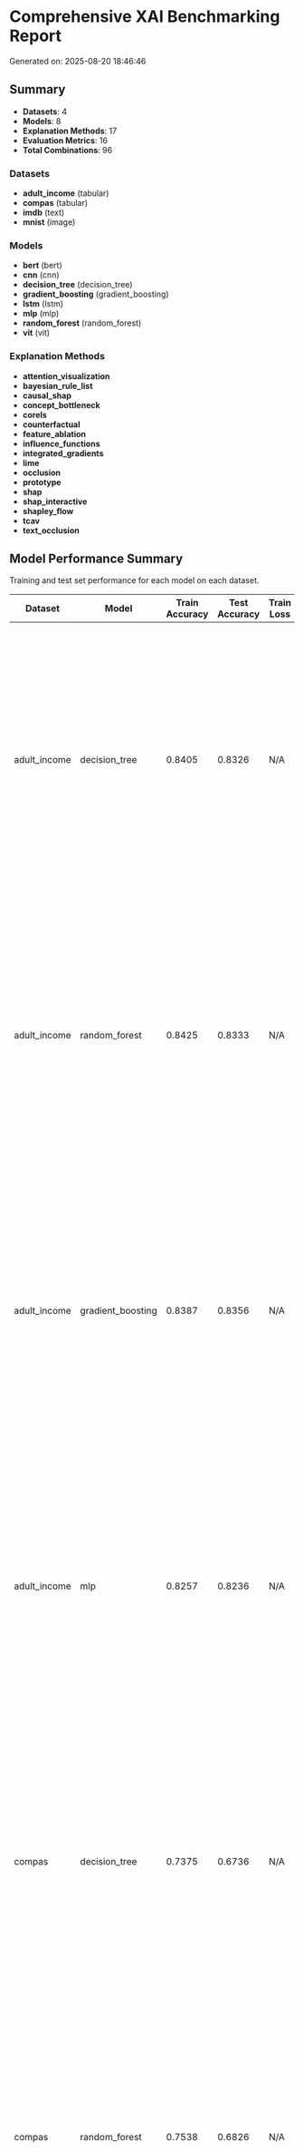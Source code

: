 # Comprehensive XAI Benchmarking Report

Generated on: 2025-08-20 18:46:46

## Summary

- **Datasets**: 4
- **Models**: 8
- **Explanation Methods**: 17
- **Evaluation Metrics**: 16
- **Total Combinations**: 96

### Datasets
- **adult_income** (tabular)
- **compas** (tabular)
- **imdb** (text)
- **mnist** (image)

### Models
- **bert** (bert)
- **cnn** (cnn)
- **decision_tree** (decision_tree)
- **gradient_boosting** (gradient_boosting)
- **lstm** (lstm)
- **mlp** (mlp)
- **random_forest** (random_forest)
- **vit** (vit)

### Explanation Methods
- **attention_visualization**
- **bayesian_rule_list**
- **causal_shap**
- **concept_bottleneck**
- **corels**
- **counterfactual**
- **feature_ablation**
- **influence_functions**
- **integrated_gradients**
- **lime**
- **occlusion**
- **prototype**
- **shap**
- **shap_interactive**
- **shapley_flow**
- **tcav**
- **text_occlusion**

## Model Performance Summary

Training and test set performance for each model on each dataset.

| Dataset | Model | Train Accuracy | Test Accuracy | Train Loss | Test Loss | Other Metrics |
|---------|-------|----------------|---------------|------------|-----------|---------------|
| adult_income | decision_tree | 0.8405 | 0.8326 | N/A | N/A | train_f1: 0.8247; test_f1: 0.8159; train_precision: 0.8365; test_precision: 0.8264; train_recall: 0.8405; test_recall: 0.8326; overfitting_gap: 0.0079; overfitting_severity: low; class_accuracies: [0.957845950121386, 0.45472703062583225]; n_classes: 2.0000; n_train_samples: 24129.0000; n_test_samples: 6033.0000; training_time: 0.0283; model_complexity: {'n_parameters': 13, 'model_size_bytes': 48, 'model_size_mb': 4.57763671875e-05, 'complexity_level': 'simple'} |
| adult_income | random_forest | 0.8425 | 0.8333 | N/A | N/A | train_f1: 0.8267; test_f1: 0.8160; train_precision: 0.8392; test_precision: 0.8278; train_recall: 0.8425; test_recall: 0.8333; overfitting_gap: 0.0092; overfitting_severity: low; class_accuracies: [0.9602736702714633, 0.45006657789613846]; n_classes: 2.0000; n_train_samples: 24129.0000; n_test_samples: 6033.0000; training_time: 0.8316; model_complexity: {'n_parameters': 19, 'model_size_bytes': 48, 'model_size_mb': 4.57763671875e-05, 'complexity_level': 'simple'} |
| adult_income | gradient_boosting | 0.8387 | 0.8356 | N/A | N/A | train_f1: 0.8229; test_f1: 0.8189; train_precision: 0.8340; test_precision: 0.8305; train_recall: 0.8387; test_recall: 0.8356; overfitting_gap: 0.0031; overfitting_severity: low; class_accuracies: [0.9607150739351137, 0.4580559254327563]; n_classes: 2.0000; n_train_samples: 24129.0000; n_test_samples: 6033.0000; training_time: 1.0587; model_complexity: {'n_parameters': 20, 'model_size_bytes': 48, 'model_size_mb': 4.57763671875e-05, 'complexity_level': 'simple'} |
| adult_income | mlp | 0.8257 | 0.8236 | N/A | N/A | train_f1: 0.8112; test_f1: 0.8083; train_precision: 0.8161; test_precision: 0.8137; train_recall: 0.8257; test_recall: 0.8236; overfitting_gap: 0.0021; overfitting_severity: low; class_accuracies: [0.9452659457073493, 0.4567243675099867]; n_classes: 2.0000; n_train_samples: 24129.0000; n_test_samples: 6033.0000; training_time: 8.2720; model_complexity: {'n_parameters': 23, 'model_size_bytes': 48, 'model_size_mb': 4.57763671875e-05, 'complexity_level': 'simple'} |
| compas | decision_tree | 0.7375 | 0.6736 | N/A | N/A | train_f1: 0.7347; test_f1: 0.6706; train_precision: 0.7381; test_precision: 0.6721; train_recall: 0.7375; test_recall: 0.6736; overfitting_gap: 0.0639; overfitting_severity: low; class_accuracies: [0.755359394703657, 0.5738461538461539]; n_classes: 2.0000; n_train_samples: 5771.0000; n_test_samples: 1443.0000; training_time: 0.0063; model_complexity: {'n_parameters': 13, 'model_size_bytes': 48, 'model_size_mb': 4.57763671875e-05, 'complexity_level': 'simple'} |
| compas | random_forest | 0.7538 | 0.6826 | N/A | N/A | train_f1: 0.7516; test_f1: 0.6797; train_precision: 0.7543; test_precision: 0.6813; train_recall: 0.7538; test_recall: 0.6826; overfitting_gap: 0.0712; overfitting_severity: low; class_accuracies: [0.7629255989911727, 0.5846153846153846]; n_classes: 2.0000; n_train_samples: 5771.0000; n_test_samples: 1443.0000; training_time: 0.3357; model_complexity: {'n_parameters': 19, 'model_size_bytes': 48, 'model_size_mb': 4.57763671875e-05, 'complexity_level': 'simple'} |
| compas | gradient_boosting | 0.7054 | 0.6951 | N/A | N/A | train_f1: 0.7025; test_f1: 0.6924; train_precision: 0.7049; test_precision: 0.6941; train_recall: 0.7054; test_recall: 0.6951; overfitting_gap: 0.0103; overfitting_severity: low; class_accuracies: [0.7730138713745272, 0.6]; n_classes: 2.0000; n_train_samples: 5771.0000; n_test_samples: 1443.0000; training_time: 0.3213; model_complexity: {'n_parameters': 20, 'model_size_bytes': 48, 'model_size_mb': 4.57763671875e-05, 'complexity_level': 'simple'} |
| compas | mlp | 0.6881 | 0.6854 | N/A | N/A | train_f1: 0.6862; test_f1: 0.6837; train_precision: 0.6868; test_precision: 0.6840; train_recall: 0.6881; test_recall: 0.6854; overfitting_gap: 0.0027; overfitting_severity: low; class_accuracies: [0.7490542244640606, 0.6076923076923076]; n_classes: 2.0000; n_train_samples: 5771.0000; n_test_samples: 1443.0000; training_time: 1.8557; model_complexity: {'n_parameters': 23, 'model_size_bytes': 48, 'model_size_mb': 4.57763671875e-05, 'complexity_level': 'simple'} |
| mnist | cnn | 0.9930 | 0.9850 | N/A | N/A | train_f1: 0.9930; test_f1: 0.9850; train_precision: 0.9931; test_precision: 0.9861; train_recall: 0.9930; test_recall: 0.9850; overfitting_gap: 0.0080; overfitting_severity: low; class_accuracies: [1.0, 1.0, 1.0, 0.9375, 1.0, 1.0, 1.0, 0.9583333333333334, 0.9, 1.0]; n_classes: 10.0000; n_train_samples: 1000.0000; n_test_samples: 200.0000; training_time: 6.2092; model_complexity: {'n_parameters': 688138, 'model_size_bytes': 2752552, 'model_size_mb': 2.6250381469726562, 'complexity_level': 'complex'} |
| mnist | vit | 0.8140 | 0.7250 | N/A | N/A | train_f1: 0.8102; test_f1: 0.7182; train_precision: 0.8185; test_precision: 0.7214; train_recall: 0.8140; test_recall: 0.7250; overfitting_gap: 0.0890; overfitting_severity: low; class_accuracies: [0.9411764705882353, 0.9642857142857143, 0.5, 0.625, 0.8571428571428571, 0.4, 0.5, 0.875, 0.6, 0.7142857142857143]; n_classes: 10.0000; n_train_samples: 1000.0000; n_test_samples: 200.0000; training_time: 8.9200; model_complexity: {'n_parameters': 3231242, 'model_size_bytes': 12924968, 'model_size_mb': 12.326210021972656, 'complexity_level': 'complex'} |
| imdb | bert | 0.9180 | 0.8100 | N/A | N/A | train_f1: 0.9180; test_f1: 0.8099; train_precision: 0.9180; test_precision: 0.8105; train_recall: 0.9180; test_recall: 0.8100; overfitting_gap: 0.1080; overfitting_severity: moderate; class_accuracies: [0.79, 0.83]; n_classes: 2.0000; n_train_samples: 1000.0000; n_test_samples: 200.0000; training_time: 0.6349; model_complexity: {'n_parameters': 15, 'model_size_bytes': 48, 'model_size_mb': 4.57763671875e-05, 'complexity_level': 'simple'} |
| imdb | lstm | 0.8870 | 0.8150 | N/A | N/A | train_f1: 0.8870; test_f1: 0.8149; train_precision: 0.8870; test_precision: 0.8158; train_recall: 0.8870; test_recall: 0.8150; overfitting_gap: 0.0720; overfitting_severity: low; class_accuracies: [0.84, 0.79]; n_classes: 2.0000; n_train_samples: 1000.0000; n_test_samples: 200.0000; training_time: 0.9098; model_complexity: {'n_parameters': 4, 'model_size_bytes': 48, 'model_size_mb': 4.57763671875e-05, 'complexity_level': 'simple'} |

## XAI Evaluation Results Table

Each row represents a unique combination of Dataset, Model, and Explanation Method with their evaluation metrics.

| Dataset | Model | Explanation Method | Detailed Report | Time Complexity | Faithfulness | Monotonicity | Completeness | Stability | Consistency | Sparsity | Simplicity | Advanced Identity | Advanced Separability | Advanced Non Sensitivity | Advanced Compactness | Advanced Correctness | Advanced Entropy | Advanced Gini Coefficient | Advanced Kl Divergence |
|---------|-------|-------------------|-----------------|--------|--------|--------|--------|--------|--------|--------|--------|--------|--------|--------|--------|--------|--------|--------|--------|
| adult_income | decision_tree | shap | [View Details](#) | 0.0009 | 0.1900 | 0.0200 | 0.0100 | 0.0000 | 0.4651 | 0.0300 | 0.9520 | 0.9432 | 0.1706 | 1.0000 | 0.1775 | 0.6240 | 0.0215 | 0.1420 | 0.1685 |
| adult_income | decision_tree | lime | [View Details](#) | 0.0118 | 0.0800 | 0.0400 | 0.0000 | 0.0000 | 0.5001 | 0.0360 | 0.9376 | 0.8511 | 0.2137 | 1.0000 | 0.2200 | 0.5922 | 0.0340 | 0.1776 | 0.2060 |
| adult_income | decision_tree | causal_shap | [View Details](#) | 0.0164 | 0.2400 | 0.0200 | 0.0200 | 0.0000 | 0.5395 | 0.0360 | 0.9495 | 1.0000 | 0.1774 | 1.0000 | 0.1856 | 0.5810 | 0.0255 | 0.1495 | 0.1745 |
| adult_income | decision_tree | shapley_flow | [View Details](#) | 0.0069 | 0.1000 | 0.0000 | 0.0000 | 1.0000 | 0.0000 | 0.0000 | 1.0000 | 1.0000 | 0.0000 | 0.5000 | 0.0000 | 0.5600 | 0.0000 | 0.0000 | 0.0000 |
| adult_income | decision_tree | shap_interactive | [View Details](#) | 0.0179 | 0.3000 | 0.0333 | 0.0186 | 0.0000 | 0.3819 | 0.0933 | 0.9408 | 0.8967 | 0.2790 | 1.0000 | 0.2800 | 0.6349 | 0.0861 | 0.2276 | 0.2472 |
| adult_income | decision_tree | prototype | [View Details](#) | 0.0007 | 0.7400 | 0.8209 | 1.0000 | 0.9024 | 0.9436 | 0.0000 | 0.0000 | 1.0000 | 0.0000 | 0.5000 | 0.0000 | 0.0000 | 0.0000 | 0.0000 | 0.0000 |
| adult_income | decision_tree | counterfactual | [View Details](#) | 0.0007 | 0.7000 | 0.1725 | 1.0000 | 0.7652 | 0.7043 | 0.0000 | 0.0000 | 1.0000 | 0.0000 | 0.5000 | 0.0000 | 0.0000 | 0.0000 | 0.0000 | 0.0000 |
| adult_income | decision_tree | bayesian_rule_list | [View Details](#) | 0.0009 | 0.0000 | 0.0000 | 0.0000 | 1.0000 | 0.0000 | 0.0000 | 1.0000 | 1.0000 | 0.0000 | 0.5000 | 0.0000 | 0.5670 | 0.0000 | 0.0000 | 0.0000 |
| adult_income | decision_tree | corels | [View Details](#) | 0.0003 | 0.0000 | 0.0000 | 0.0000 | 1.0000 | 0.0000 | 0.0000 | 0.0000 | 1.0000 | 0.0000 | 0.5000 | 0.0000 | 0.5670 | 1.0000 | 0.0000 | 0.0000 |
| adult_income | decision_tree | feature_ablation | [View Details](#) | 0.0007 | 0.0000 | 0.0000 | 0.0000 | 0.0000 | 0.4632 | 0.0240 | 0.9440 | 1.0000 | 0.2245 | 1.0000 | 0.2300 | 0.6040 | 0.0172 | 0.1840 | 0.2228 |
| adult_income | random_forest | shap | [View Details](#) | 0.0324 | 0.1900 | 0.0200 | 0.0000 | 0.0000 | 0.4696 | 0.0140 | 0.9440 | 0.9438 | 0.1647 | 1.0000 | 0.1675 | 0.6170 | 0.0291 | 0.1340 | 0.1609 |
| adult_income | random_forest | lime | [View Details](#) | 0.0224 | 0.1000 | 0.0200 | 0.0000 | 0.0000 | 0.4199 | 0.0360 | 0.9598 | 0.9302 | 0.1420 | 1.0000 | 0.1489 | 0.5711 | 0.0256 | 0.1198 | 0.1344 |
| adult_income | random_forest | causal_shap | [View Details](#) | 0.9478 | 0.2400 | 0.0200 | 0.0000 | 0.0000 | 0.4951 | 0.0360 | 0.9472 | 1.0000 | 0.1745 | 1.0000 | 0.1825 | 0.5800 | 0.0295 | 0.1472 | 0.1705 |
| adult_income | random_forest | shapley_flow | [View Details](#) | 0.5001 | 0.1333 | 0.0000 | 0.0000 | 1.0000 | 0.0000 | 0.0000 | 1.0000 | 1.0000 | 0.0000 | 0.5000 | 0.0000 | 0.5600 | 0.0000 | 0.0000 | 0.0000 |
| adult_income | random_forest | shap_interactive | [View Details](#) | 1.1197 | 0.2667 | 0.0333 | 0.0359 | 0.0000 | 0.4441 | 0.1000 | 0.9340 | 0.9200 | 0.2649 | 1.0000 | 0.2604 | 0.6240 | 0.1071 | 0.2157 | 0.2263 |
| adult_income | random_forest | prototype | [View Details](#) | 0.0059 | 0.7400 | 0.8033 | 1.0000 | 0.0000 | 0.0000 | 0.0000 | 0.0000 | 1.0000 | 0.0000 | 0.5000 | 0.0000 | 0.0000 | 0.0000 | 0.0000 | 0.0000 |
| adult_income | random_forest | counterfactual | [View Details](#) | 0.0058 | 0.7600 | 0.1943 | 1.0000 | 0.9246 | 0.3645 | 0.0000 | 0.0000 | 1.0000 | 0.0000 | 0.5000 | 0.0000 | 0.0000 | 0.0000 | 0.0000 | 0.0000 |
| adult_income | random_forest | bayesian_rule_list | [View Details](#) | 0.0055 | 0.0000 | 0.0000 | 0.0000 | 1.0000 | 0.0000 | 0.0000 | 1.0000 | 1.0000 | 0.0000 | 0.5000 | 0.0000 | 0.5600 | 0.0000 | 0.0000 | 0.0000 |
| adult_income | random_forest | corels | [View Details](#) | 0.0044 | 0.0000 | 0.0000 | 0.0000 | 1.0000 | 0.0000 | 0.0000 | 0.0000 | 1.0000 | 0.0000 | 0.5000 | 0.0000 | 0.5600 | 1.0000 | 0.0000 | 0.0000 |
| adult_income | random_forest | feature_ablation | [View Details](#) | 0.0272 | 0.0000 | 0.0000 | 0.0000 | 0.0000 | 0.4509 | 0.0120 | 0.9320 | 1.0000 | 0.2132 | 1.0000 | 0.2150 | 0.6040 | 0.0309 | 0.1720 | 0.2091 |
| adult_income | gradient_boosting | shap | [View Details](#) | 0.0022 | 0.2100 | 0.0300 | 0.0000 | 0.0000 | 0.4896 | 0.0220 | 0.9400 | 0.9432 | 0.1825 | 1.0000 | 0.1875 | 0.6440 | 0.0316 | 0.1500 | 0.1784 |
| adult_income | gradient_boosting | lime | [View Details](#) | 0.0152 | 0.1200 | 0.0400 | 0.0000 | 0.0000 | 0.4527 | 0.0240 | 0.9642 | 0.9302 | 0.1526 | 1.0000 | 0.1555 | 0.6043 | 0.0117 | 0.1242 | 0.1483 |
| adult_income | gradient_boosting | causal_shap | [View Details](#) | 0.0525 | 0.2600 | 0.0200 | 0.0000 | 0.0000 | 0.5578 | 0.0320 | 0.9569 | 1.0000 | 0.1819 | 1.0000 | 0.1878 | 0.6134 | 0.0314 | 0.1487 | 0.1686 |
| adult_income | gradient_boosting | shap_interactive | [View Details](#) | 0.0642 | 0.3333 | 0.0333 | 0.0047 | 0.0000 | 0.4397 | 0.0867 | 0.9339 | 0.9649 | 0.2734 | 1.0000 | 0.2769 | 0.6495 | 0.1033 | 0.2229 | 0.2300 |
| adult_income | gradient_boosting | prototype | [View Details](#) | 0.0020 | 0.7100 | 0.8037 | 1.0000 | 0.0000 | 0.0000 | 0.0000 | 0.0000 | 1.0000 | 0.0000 | 0.5000 | 0.0000 | 0.0000 | 0.0000 | 0.0000 | 0.0000 |
| adult_income | gradient_boosting | counterfactual | [View Details](#) | 0.0009 | 0.7350 | 0.1819 | 1.0000 | 0.9699 | 0.6397 | 0.0000 | 0.0000 | 1.0000 | 0.0000 | 0.5000 | 0.0000 | 0.0000 | 0.0000 | 0.0000 | 0.0000 |
| adult_income | gradient_boosting | bayesian_rule_list | [View Details](#) | 0.0010 | 0.0000 | 0.0000 | 0.0000 | 1.0000 | 0.0000 | 0.0000 | 1.0000 | 1.0000 | 0.0000 | 0.5000 | 0.0000 | 0.5810 | 0.0000 | 0.0000 | 0.0000 |
| adult_income | gradient_boosting | corels | [View Details](#) | 0.0006 | 0.0000 | 0.0000 | 0.0000 | 1.0000 | 0.0000 | 0.0000 | 0.0000 | 1.0000 | 0.0000 | 0.5000 | 0.0000 | 0.5810 | 1.0000 | 0.0000 | 0.0000 |
| adult_income | gradient_boosting | feature_ablation | [View Details](#) | 0.0013 | 0.0000 | 0.0000 | 0.0000 | 0.0000 | 0.4954 | 0.0200 | 0.9360 | 1.0000 | 0.2404 | 1.0000 | 0.2450 | 0.6380 | 0.0223 | 0.1960 | 0.2377 |
| adult_income | mlp | shap | [View Details](#) | 0.0012 | 0.2200 | 0.0250 | 0.0000 | 0.0000 | 0.4396 | 0.0260 | 0.9420 | 0.9032 | 0.1970 | 1.0000 | 0.2025 | 0.6400 | 0.0258 | 0.1620 | 0.1942 |
| adult_income | mlp | lime | [View Details](#) | 0.0140 | 0.0600 | 0.0233 | 0.0000 | 0.0000 | 0.6811 | 0.0840 | 0.9581 | 0.8723 | 0.1082 | 1.0000 | 0.1220 | 0.5715 | 0.0481 | 0.0981 | 0.0919 |
| adult_income | mlp | integrated_gradients | [View Details](#) | 0.0619 | 0.0000 | 0.0000 | 0.0000 | 1.0000 | 0.0000 | 0.0000 | 1.0000 | 1.0000 | 0.0000 | 0.5000 | 0.0000 | 0.5833 | 0.0000 | 0.0000 | 0.0000 |
| adult_income | mlp | causal_shap | [View Details](#) | 0.0303 | 0.2400 | 0.0080 | 0.0000 | 0.0000 | 0.5950 | 0.0320 | 0.9683 | 1.0000 | 0.1605 | 1.0000 | 0.1629 | 0.5963 | 0.0359 | 0.1281 | 0.1441 |
| adult_income | mlp | shapley_flow | [View Details](#) | 0.0114 | 0.1000 | 0.0000 | 0.0000 | 1.0000 | 0.0000 | 0.0000 | 1.0000 | 1.0000 | 0.0000 | 0.5000 | 0.0000 | 0.5833 | 0.0000 | 0.0000 | 0.0000 |
| adult_income | mlp | shap_interactive | [View Details](#) | 0.0319 | 0.3000 | 0.0150 | 0.0252 | 0.0000 | 0.4129 | 0.1200 | 0.9562 | 0.8743 | 0.2926 | 1.0000 | 0.2852 | 0.6485 | 0.1408 | 0.2324 | 0.2259 |
| adult_income | mlp | prototype | [View Details](#) | 0.0011 | 0.7350 | 0.8014 | 1.0000 | 0.9966 | 1.0000 | 0.0000 | 0.0000 | 1.0000 | 0.0000 | 0.5000 | 0.0000 | 0.0000 | 0.0000 | 0.0000 | 0.0000 |
| adult_income | mlp | counterfactual | [View Details](#) | 0.0009 | 0.6800 | 0.2005 | 1.0000 | 0.9193 | 0.9471 | 0.0000 | 0.0000 | 1.0000 | 0.0000 | 0.5000 | 0.0000 | 0.0000 | 0.0000 | 0.0000 | 0.0000 |
| adult_income | mlp | influence_functions | [View Details](#) | 0.0274 | 0.0000 | 0.0000 | 0.0000 | 0.2615 | 0.4384 | 0.6000 | 0.4358 | 1.0000 | 0.4254 | 1.0000 | 0.5102 | 0.7454 | 0.7768 | 0.4358 | 0.2232 |
| adult_income | mlp | bayesian_rule_list | [View Details](#) | 0.0007 | 0.0000 | 0.0000 | 0.0000 | 1.0000 | 0.0000 | 0.0000 | 1.0000 | 1.0000 | 0.0000 | 0.5000 | 0.0000 | 0.5740 | 0.0000 | 0.0000 | 0.0000 |
| adult_income | mlp | corels | [View Details](#) | 0.0005 | 0.0000 | 0.0000 | 0.0000 | 1.0000 | 0.0000 | 0.0000 | 0.0000 | 1.0000 | 0.0000 | 0.5000 | 0.0000 | 0.5740 | 1.0000 | 0.0000 | 0.0000 |
| adult_income | mlp | feature_ablation | [View Details](#) | 0.0008 | 0.0000 | 0.0000 | 0.0000 | 0.0000 | 0.4377 | 0.0240 | 0.9320 | 1.0000 | 0.2845 | 1.0000 | 0.2900 | 0.6360 | 0.0172 | 0.2320 | 0.2828 |
| compas | decision_tree | shap | [View Details](#) | 0.0007 | 0.6500 | 0.0300 | 0.0000 | 0.0000 | 0.6861 | 0.3500 | 0.7000 | 0.6292 | 0.3712 | 1.0000 | 0.5250 | 0.6090 | 0.1525 | 0.3500 | 0.4975 |
| compas | decision_tree | lime | [View Details](#) | 0.0123 | 0.3200 | 0.0800 | 0.0000 | 0.0000 | 0.7619 | 0.6133 | 0.6854 | 0.5102 | 0.6393 | 1.0000 | 0.9062 | 0.5900 | 0.0263 | 0.6054 | 0.8937 |
| compas | decision_tree | causal_shap | [View Details](#) | 0.0123 | 0.5000 | 0.0000 | 0.0000 | 0.0000 | 0.6457 | 0.3333 | 0.7593 | 0.9615 | 0.2387 | 1.0000 | 0.3202 | 0.4034 | 0.2437 | 0.2245 | 0.2563 |
| compas | decision_tree | shapley_flow | [View Details](#) | 0.0059 | 0.3333 | 0.0000 | 0.0000 | 1.0000 | 0.0000 | 0.0000 | 1.0000 | 1.0000 | 0.0000 | 0.5000 | 0.0000 | 0.3733 | 0.0000 | 0.0000 | 0.0000 |
| compas | decision_tree | shap_interactive | [View Details](#) | 0.0133 | 0.6667 | 0.0222 | 0.0876 | 0.0000 | 0.6321 | 0.5667 | 0.6951 | 0.6557 | 0.4374 | 1.0000 | 0.4657 | 0.5065 | 0.5070 | 0.3363 | 0.3597 |
| compas | decision_tree | prototype | [View Details](#) | 0.0003 | 0.6700 | 0.7461 | 1.0000 | 0.8631 | 1.0000 | 0.0000 | 0.0000 | 1.0000 | 0.0000 | 0.5000 | 0.0000 | 0.0000 | 0.0000 | 0.0000 | 0.0000 |
| compas | decision_tree | counterfactual | [View Details](#) | 0.0003 | 0.6150 | 0.2828 | 1.0000 | 0.9922 | 0.3214 | 0.0000 | 0.0000 | 1.0000 | 0.0000 | 0.5000 | 0.0000 | 0.0000 | 0.0000 | 0.0000 | 0.0000 |
| compas | decision_tree | bayesian_rule_list | [View Details](#) | 0.0009 | 0.0000 | 0.0000 | 0.0000 | 1.0000 | 0.0000 | 0.0000 | 1.0000 | 1.0000 | 0.0000 | 0.5000 | 0.0000 | 0.4200 | 0.0000 | 0.0000 | 0.0000 |
| compas | decision_tree | corels | [View Details](#) | 0.0003 | 0.0000 | 0.0000 | 0.0000 | 1.0000 | 0.0000 | 0.0000 | 0.0000 | 1.0000 | 0.0000 | 0.5000 | 0.0000 | 0.4200 | 1.0000 | 0.0000 | 0.0000 |
| compas | decision_tree | feature_ablation | [View Details](#) | 0.0003 | 0.0000 | 0.0000 | 0.0000 | 0.0000 | 0.6747 | 0.3667 | 0.6667 | 1.0000 | 0.3889 | 1.0000 | 0.5500 | 0.5260 | 0.1840 | 0.3667 | 0.5160 |
| compas | random_forest | shap | [View Details](#) | 0.0272 | 0.6300 | 0.0383 | 0.0000 | 0.0000 | 0.7164 | 0.3233 | 0.6933 | 0.6548 | 0.3429 | 1.0000 | 0.4850 | 0.6240 | 0.1777 | 0.3233 | 0.4523 |
| compas | random_forest | lime | [View Details](#) | 0.0271 | 0.3800 | 0.0667 | 0.0000 | 0.0000 | 0.7234 | 0.5067 | 0.6845 | 0.5897 | 0.4540 | 1.0000 | 0.6510 | 0.5493 | 0.1797 | 0.4445 | 0.5803 |
| compas | random_forest | causal_shap | [View Details](#) | 0.5518 | 0.4800 | 0.0300 | 0.0000 | 0.0000 | 0.6790 | 0.3200 | 0.7454 | 1.0000 | 0.2158 | 1.0000 | 0.2872 | 0.4501 | 0.2791 | 0.2059 | 0.2209 |
| compas | random_forest | shapley_flow | [View Details](#) | 0.2876 | 0.4333 | 0.0000 | 0.0000 | 1.0000 | 0.0000 | 0.0000 | 1.0000 | 1.0000 | 0.0000 | 0.5000 | 0.0000 | 0.3733 | 0.0000 | 0.0000 | 0.0000 |
| compas | random_forest | shap_interactive | [View Details](#) | 0.6383 | 0.6667 | 0.0556 | 0.0323 | 0.0000 | 0.6130 | 0.4667 | 0.6417 | 0.7947 | 0.3260 | 0.9999 | 0.3583 | 0.4584 | 0.5098 | 0.2641 | 0.2569 |
| compas | random_forest | prototype | [View Details](#) | 0.0048 | 0.6650 | 0.6974 | 1.0000 | 0.9834 | 1.0000 | 0.0000 | 0.0000 | 1.0000 | 0.0000 | 0.5000 | 0.0000 | 0.0000 | 0.0000 | 0.0000 | 0.0000 |
| compas | random_forest | counterfactual | [View Details](#) | 0.0049 | 0.6900 | 0.2980 | 1.0000 | 0.7833 | 0.5296 | 0.0000 | 0.0000 | 1.0000 | 0.0000 | 0.5000 | 0.0000 | 0.0000 | 0.0000 | 0.0000 | 0.0000 |
| compas | random_forest | bayesian_rule_list | [View Details](#) | 0.0052 | 0.0000 | 0.0000 | 0.0000 | 1.0000 | 0.0000 | 0.0000 | 1.0000 | 1.0000 | 0.0000 | 0.5000 | 0.0000 | 0.4410 | 0.0000 | 0.0000 | 0.0000 |
| compas | random_forest | corels | [View Details](#) | 0.0045 | 0.0000 | 0.0000 | 0.0000 | 1.0000 | 0.0000 | 0.0000 | 0.0000 | 1.0000 | 0.0000 | 0.5000 | 0.0000 | 0.4410 | 1.0000 | 0.0000 | 0.0000 |
| compas | random_forest | feature_ablation | [View Details](#) | 0.0163 | 0.0000 | 0.0000 | 0.0000 | 0.0000 | 0.7118 | 0.2933 | 0.6333 | 1.0000 | 0.3111 | 1.0000 | 0.4400 | 0.5640 | 0.2671 | 0.2933 | 0.3929 |
| compas | gradient_boosting | shap | [View Details](#) | 0.0015 | 0.6100 | 0.0250 | 0.0000 | 0.0000 | 0.7096 | 0.3233 | 0.7133 | 0.6705 | 0.3429 | 0.9999 | 0.4850 | 0.6490 | 0.1551 | 0.3233 | 0.4549 |
| compas | gradient_boosting | lime | [View Details](#) | 0.0134 | 0.4000 | 0.1400 | 0.0000 | 0.3274 | 0.9141 | 0.5333 | 0.7232 | 0.5814 | 0.5514 | 1.0000 | 0.7843 | 0.6349 | 0.0420 | 0.5232 | 0.7580 |
| compas | gradient_boosting | causal_shap | [View Details](#) | 0.0308 | 0.4400 | 0.0300 | 0.0000 | 0.0000 | 0.6357 | 0.3067 | 0.6830 | 1.0000 | 0.1806 | 1.0000 | 0.2501 | 0.4544 | 0.3187 | 0.1830 | 0.1813 |
| compas | gradient_boosting | shap_interactive | [View Details](#) | 0.0345 | 0.6333 | 0.0611 | 0.0056 | 0.0000 | 0.6198 | 0.4889 | 0.6417 | 0.7625 | 0.3439 | 0.9999 | 0.4174 | 0.4802 | 0.4592 | 0.2986 | 0.3075 |
| compas | gradient_boosting | prototype | [View Details](#) | 0.0005 | 0.6950 | 0.6997 | 1.0000 | 0.0000 | 0.0000 | 0.0000 | 0.0000 | 1.0000 | 0.0000 | 0.5000 | 0.0000 | 0.0000 | 0.0000 | 0.0000 | 0.0000 |
| compas | gradient_boosting | counterfactual | [View Details](#) | 0.0007 | 0.6500 | 0.3089 | 1.0000 | 0.9566 | 0.6421 | 0.0000 | 0.0000 | 1.0000 | 0.0000 | 0.5000 | 0.0000 | 0.0000 | 0.0000 | 0.0000 | 0.0000 |
| compas | gradient_boosting | bayesian_rule_list | [View Details](#) | 0.0014 | 0.0000 | 0.0000 | 0.0000 | 1.0000 | 0.0000 | 0.0000 | 1.0000 | 1.0000 | 0.0000 | 0.5000 | 0.0000 | 0.4690 | 0.0000 | 0.0000 | 0.0000 |
| compas | gradient_boosting | corels | [View Details](#) | 0.0005 | 0.0000 | 0.0000 | 0.0000 | 1.0000 | 0.0000 | 0.0000 | 0.0000 | 1.0000 | 0.0000 | 0.5000 | 0.0000 | 0.4690 | 1.0000 | 0.0000 | 0.0000 |
| compas | gradient_boosting | feature_ablation | [View Details](#) | 0.0009 | 0.0000 | 0.0000 | 0.0000 | 0.0000 | 0.6815 | 0.3333 | 0.6933 | 1.0000 | 0.3536 | 0.9998 | 0.5000 | 0.5980 | 0.1767 | 0.3333 | 0.4633 |
| compas | mlp | shap | [View Details](#) | 0.0008 | 0.5800 | 0.0100 | 0.0000 | 0.0000 | 0.7432 | 0.3800 | 0.8000 | 0.6556 | 0.4031 | 1.0000 | 0.5700 | 0.6430 | 0.0126 | 0.3800 | 0.5674 |
| compas | mlp | lime | [View Details](#) | 0.0120 | 0.0400 | 0.0000 | 0.0000 | 0.0000 | 0.8377 | 0.3467 | 0.8019 | 0.6136 | 0.3354 | 1.0000 | 0.4774 | 0.5409 | 0.0701 | 0.3219 | 0.4499 |
| compas | mlp | integrated_gradients | [View Details](#) | 0.0331 | 0.0000 | 0.0000 | 0.0000 | 1.0000 | 0.0000 | 0.0000 | 1.0000 | 1.0000 | 0.0000 | 0.5000 | 0.0000 | 0.4200 | 0.0000 | 0.0000 | 0.0000 |
| compas | mlp | causal_shap | [View Details](#) | 0.0166 | 0.3400 | 0.0000 | 0.0000 | 0.0000 | 0.5817 | 0.2933 | 0.8068 | 1.0000 | 0.2574 | 1.0000 | 0.3443 | 0.5074 | 0.1476 | 0.2353 | 0.3124 |
| compas | mlp | shapley_flow | [View Details](#) | 0.0071 | 0.2333 | 0.0000 | 0.0000 | 1.0000 | 0.0000 | 0.0000 | 1.0000 | 1.0000 | 0.0000 | 0.5000 | 0.0000 | 0.4200 | 0.0000 | 0.0000 | 0.0000 |
| compas | mlp | shap_interactive | [View Details](#) | 0.0185 | 0.5000 | 0.0111 | 0.0694 | 0.0000 | 0.6732 | 0.5222 | 0.8019 | 0.6299 | 0.4594 | 1.0000 | 0.5136 | 0.5915 | 0.3744 | 0.3590 | 0.4256 |
| compas | mlp | prototype | [View Details](#) | 0.0004 | 0.6750 | 0.6829 | 1.0000 | 0.9431 | 1.0000 | 0.0000 | 0.0000 | 1.0000 | 0.0000 | 0.5000 | 0.0000 | 0.0000 | 0.0000 | 0.0000 | 0.0000 |
| compas | mlp | counterfactual | [View Details](#) | 0.0005 | 0.6300 | 0.3208 | 1.0000 | 0.8206 | 0.3549 | 0.0000 | 0.0000 | 1.0000 | 0.0000 | 0.5000 | 0.0000 | 0.0000 | 0.0000 | 0.0000 | 0.0000 |
| compas | mlp | influence_functions | [View Details](#) | 0.0286 | 0.0000 | 0.0000 | 0.0000 | 0.3834 | 0.7184 | 0.6667 | 0.4325 | 1.0000 | 0.4194 | 1.0000 | 0.6078 | 0.6356 | 0.6415 | 0.4325 | 0.3585 |
| compas | mlp | bayesian_rule_list | [View Details](#) | 0.0004 | 0.0000 | 0.0000 | 0.0000 | 1.0000 | 0.0000 | 0.0000 | 1.0000 | 1.0000 | 0.0000 | 0.5000 | 0.0000 | 0.4690 | 0.0000 | 0.0000 | 0.0000 |
| compas | mlp | corels | [View Details](#) | 0.0004 | 0.0000 | 0.0000 | 0.0000 | 1.0000 | 0.0000 | 0.0000 | 0.0000 | 1.0000 | 0.0000 | 0.5000 | 0.0000 | 0.4690 | 1.0000 | 0.0000 | 0.0000 |
| compas | mlp | feature_ablation | [View Details](#) | 0.0008 | 0.0000 | 0.0000 | 0.0000 | 0.0000 | 0.7167 | 0.3800 | 0.8000 | 1.0000 | 0.4031 | 1.0000 | 0.5700 | 0.5800 | 0.0126 | 0.3800 | 0.5674 |
| mnist | cnn | prototype | [View Details](#) | 0.0012 | 0.9850 | 0.6645614 | 1.0000 | 0.9581 | 0.9035 | 0.0000 | 0.0000 | 1.0000 | 0.0000 | 0.5000 | 0.0000 | 0.0000 | 0.0000 | 0.0000 | 0.0000 |
| mnist | cnn | counterfactual | [View Details](#) | 0.0032 | 0.9850 | 0.4726406 | 1.0000 | 0.5869 | 0.1557 | 0.0000 | 0.0000 | 1.0000 | 0.0000 | 0.5000 | 0.0000 | 0.0000 | 0.0000 | 0.0000 | 0.0000 |
| mnist | cnn | tcav | [View Details](#) | 0.0000 | 0.0000 | 0.0000 | 0.0000 | 0.0000 | 0.0000 | 0.0000 | 0.0000 | N/A | N/A | N/A | N/A | N/A | N/A | N/A | N/A |
| mnist | cnn | concept_bottleneck | [View Details](#) | 0.0000 | 0.0000 | 0.0000 | 0.0000 | 0.0000 | 0.0000 | 0.0000 | 0.0000 | N/A | N/A | N/A | N/A | N/A | N/A | N/A | N/A |
| mnist | cnn | occlusion | [View Details](#) | 0.0189 | 0.0000 | 0.0000 | 0.0000 | 0.0000 | 0.0000 | 0.0000 | 0.0000 | 1.0000 | 0.0000 | 0.5000 | 0.0000 | 0.0000 | 0.0000 | 0.0000 | 0.0000 |
| mnist | vit | tcav | [View Details](#) | 0.0000 | 0.0000 | 0.0000 | 0.0000 | 0.0000 | 0.0000 | 0.0000 | 0.0000 | N/A | N/A | N/A | N/A | N/A | N/A | N/A | N/A |
| mnist | vit | concept_bottleneck | [View Details](#) | 0.0000 | 0.0000 | 0.0000 | 0.0000 | 0.0000 | 0.0000 | 0.0000 | 0.0000 | N/A | N/A | N/A | N/A | N/A | N/A | N/A | N/A |
| mnist | vit | occlusion | [View Details](#) | 0.0863 | 0.0000 | 0.0000 | 0.0000 | 0.0000 | 0.0000 | 0.0000 | 0.0000 | 1.0000 | 0.0000 | 0.5000 | 0.0000 | 0.0000 | 0.0000 | 0.0000 | 0.0000 |
| imdb | bert | lime | [View Details](#) | 0.0899 | 0.8400 | 0.0000 | 0.0000 | 0.0684 | 0.1297 | 0.7400 | 0.4524 | 1.0000 | 0.4744 | 0.0000 | 0.4622 | 0.5944 | 0.9027 | 0.4524 | 0.0973 |
| imdb | bert | text_occlusion | [View Details](#) | 0.0481 | 0.0000 | 0.0000 | 0.0000 | 0.0000 | 0.0552 | 0.0046 | 0.8016 | 1.0000 | 0.0890 | 0.0000 | 0.0824 | 0.6360 | 0.2137 | 0.0816 | 0.0663 |
| imdb | bert | attention_visualization | [View Details](#) | 0.1206 | 0.0000 | 0.0000 | 0.0000 | 0.7141 | 0.0947 | 0.7005 | 0.0381 | 1.0000 | 0.0360 | 0.0000 | 0.0055 | 0.5880 | 0.9994 | 0.0381 | 0.0006 |
| imdb | lstm | lime | [View Details](#) | 0.0920 | 0.8000 | 0.0000 | 0.0000 | 0.0000 | 0.1232 | 0.7400 | 0.4773 | 1.0000 | 0.5282 | 0.0000 | 0.5089 | 0.5678 | 0.8893 | 0.4773 | 0.1107 |
| imdb | lstm | text_occlusion | [View Details](#) | 0.0507 | 0.0000 | 0.0000 | 0.0000 | 0.0000 | 0.0627 | 0.0062 | 0.7822 | 1.0000 | 0.1734 | 0.0000 | 0.1638 | 0.6500 | 0.2449 | 0.1622 | 0.1351 |
| imdb | lstm | attention_visualization | [View Details](#) | 0.1338 | 0.0000 | 0.0000 | 0.0000 | 0.7135 | 0.0924 | 0.6971 | 0.0385 | 1.0000 | 0.0371 | 0.0000 | 0.0059 | 0.5600 | 0.9994 | 0.0385 | 0.0006 |

## Detailed Explanation Analysis

Summary of detailed explanations generated for the entire test set.

| Dataset | Model | Method | Test Instances | Valid Explanations | Accuracy | Avg Feature Importance | Detailed Files |
|---------|-------|--------|----------------|-------------------|----------|----------------------|----------------|
| adult_income | decision_tree | shap | 6033 | 6033 | 0.833 | 0.0000 | [JSON](detailed_explanations\adult_income\decision_tree\shap_detailed_explanations.json) |
| adult_income | decision_tree | lime | 6033 | 6033 | 0.833 | 0.0361 | [JSON](detailed_explanations\adult_income\decision_tree\lime_detailed_explanations.json) |
| adult_income | decision_tree | causal_shap | 6033 | 6033 | 0.833 | 0.0000 | [JSON](detailed_explanations\adult_income\decision_tree\causal_shap_detailed_explanations.json) |
| adult_income | decision_tree | shapley_flow | 6033 | 6033 | 0.833 | 0.0000 | [JSON](detailed_explanations\adult_income\decision_tree\shapley_flow_detailed_explanations.json) |
| adult_income | decision_tree | shap_interactive | 6033 | 6033 | 0.833 | 0.0000 | [JSON](detailed_explanations\adult_income\decision_tree\shap_interactive_detailed_explanations.json) |
| adult_income | decision_tree | prototype | 6033 | 6033 | 0.833 | 0.0000 | [JSON](detailed_explanations\adult_income\decision_tree\prototype_detailed_explanations.json) |
| adult_income | decision_tree | counterfactual | 6033 | 6033 | 0.833 | 0.0000 | [JSON](detailed_explanations\adult_income\decision_tree\counterfactual_detailed_explanations.json) |
| adult_income | decision_tree | bayesian_rule_list | 6033 | 6033 | 0.833 | 0.0000 | [JSON](detailed_explanations\adult_income\decision_tree\bayesian_rule_list_detailed_explanations.json) |
| adult_income | decision_tree | corels | 6033 | 6033 | 0.833 | 0.0000 | [JSON](detailed_explanations\adult_income\decision_tree\corels_detailed_explanations.json) |
| adult_income | decision_tree | feature_ablation | 6033 | 6033 | 0.833 | 0.0000 | [JSON](detailed_explanations\adult_income\decision_tree\feature_ablation_detailed_explanations.json) |
| adult_income | random_forest | shap | 6033 | 6033 | 0.833 | 0.0000 | [JSON](detailed_explanations\adult_income\random_forest\shap_detailed_explanations.json) |
| adult_income | random_forest | lime | 6033 | 6033 | 0.833 | 0.0306 | [JSON](detailed_explanations\adult_income\random_forest\lime_detailed_explanations.json) |
| adult_income | random_forest | causal_shap | 6033 | 6033 | 0.833 | 0.0000 | [JSON](detailed_explanations\adult_income\random_forest\causal_shap_detailed_explanations.json) |
| adult_income | random_forest | shapley_flow | 6033 | 6033 | 0.833 | 0.0000 | [JSON](detailed_explanations\adult_income\random_forest\shapley_flow_detailed_explanations.json) |
| adult_income | random_forest | shap_interactive | 6033 | 6033 | 0.833 | 0.0000 | [JSON](detailed_explanations\adult_income\random_forest\shap_interactive_detailed_explanations.json) |
| adult_income | random_forest | prototype | 6033 | 6033 | 0.833 | 0.0000 | [JSON](detailed_explanations\adult_income\random_forest\prototype_detailed_explanations.json) |
| adult_income | random_forest | counterfactual | 6033 | 6033 | 0.833 | 0.0000 | [JSON](detailed_explanations\adult_income\random_forest\counterfactual_detailed_explanations.json) |
| adult_income | random_forest | bayesian_rule_list | 6033 | 6033 | 0.833 | 0.0000 | [JSON](detailed_explanations\adult_income\random_forest\bayesian_rule_list_detailed_explanations.json) |
| adult_income | random_forest | corels | 6033 | 6033 | 0.833 | 0.0000 | [JSON](detailed_explanations\adult_income\random_forest\corels_detailed_explanations.json) |
| adult_income | random_forest | feature_ablation | 6033 | 6033 | 0.833 | 0.0000 | [JSON](detailed_explanations\adult_income\random_forest\feature_ablation_detailed_explanations.json) |
| adult_income | gradient_boosting | shap | 6033 | 6033 | 0.836 | 0.0000 | [JSON](detailed_explanations\adult_income\gradient_boosting\shap_detailed_explanations.json) |
| adult_income | gradient_boosting | lime | 6033 | 6033 | 0.836 | 0.0270 | [JSON](detailed_explanations\adult_income\gradient_boosting\lime_detailed_explanations.json) |
| adult_income | gradient_boosting | causal_shap | 6033 | 6033 | 0.836 | 0.0000 | [JSON](detailed_explanations\adult_income\gradient_boosting\causal_shap_detailed_explanations.json) |
| adult_income | gradient_boosting | shap_interactive | 6033 | 6033 | 0.836 | 0.0000 | [JSON](detailed_explanations\adult_income\gradient_boosting\shap_interactive_detailed_explanations.json) |
| adult_income | gradient_boosting | prototype | 6033 | 6033 | 0.836 | 0.0000 | [JSON](detailed_explanations\adult_income\gradient_boosting\prototype_detailed_explanations.json) |
| adult_income | gradient_boosting | counterfactual | 6033 | 6033 | 0.836 | 0.0000 | [JSON](detailed_explanations\adult_income\gradient_boosting\counterfactual_detailed_explanations.json) |
| adult_income | gradient_boosting | bayesian_rule_list | 6033 | 6033 | 0.836 | 0.0000 | [JSON](detailed_explanations\adult_income\gradient_boosting\bayesian_rule_list_detailed_explanations.json) |
| adult_income | gradient_boosting | corels | 6033 | 6033 | 0.836 | 0.0000 | [JSON](detailed_explanations\adult_income\gradient_boosting\corels_detailed_explanations.json) |
| adult_income | gradient_boosting | feature_ablation | 6033 | 6033 | 0.836 | 0.0000 | [JSON](detailed_explanations\adult_income\gradient_boosting\feature_ablation_detailed_explanations.json) |
| adult_income | mlp | shap | 6033 | 6033 | 0.824 | 0.0000 | [JSON](detailed_explanations\adult_income\mlp\shap_detailed_explanations.json) |
| adult_income | mlp | lime | 6033 | 6033 | 0.824 | 0.0211 | [JSON](detailed_explanations\adult_income\mlp\lime_detailed_explanations.json) |
| adult_income | mlp | integrated_gradients | 6033 | 6033 | 0.824 | 0.0000 | [JSON](detailed_explanations\adult_income\mlp\integrated_gradients_detailed_explanations.json) |
| adult_income | mlp | causal_shap | 6033 | 6033 | 0.824 | 0.0000 | [JSON](detailed_explanations\adult_income\mlp\causal_shap_detailed_explanations.json) |
| adult_income | mlp | shapley_flow | 6033 | 6033 | 0.824 | 0.0000 | [JSON](detailed_explanations\adult_income\mlp\shapley_flow_detailed_explanations.json) |
| adult_income | mlp | shap_interactive | 6033 | 6033 | 0.824 | 0.0000 | [JSON](detailed_explanations\adult_income\mlp\shap_interactive_detailed_explanations.json) |
| adult_income | mlp | prototype | 6033 | 6033 | 0.824 | 0.0000 | [JSON](detailed_explanations\adult_income\mlp\prototype_detailed_explanations.json) |
| adult_income | mlp | counterfactual | 6033 | 6033 | 0.824 | 0.0000 | [JSON](detailed_explanations\adult_income\mlp\counterfactual_detailed_explanations.json) |
| adult_income | mlp | influence_functions | 6033 | 6033 | 0.824 | 0.0000 | [JSON](detailed_explanations\adult_income\mlp\influence_functions_detailed_explanations.json) |
| adult_income | mlp | bayesian_rule_list | 6033 | 6033 | 0.824 | 0.0000 | [JSON](detailed_explanations\adult_income\mlp\bayesian_rule_list_detailed_explanations.json) |
| adult_income | mlp | corels | 6033 | 6033 | 0.824 | 0.0000 | [JSON](detailed_explanations\adult_income\mlp\corels_detailed_explanations.json) |
| adult_income | mlp | feature_ablation | 6033 | 6033 | 0.824 | 0.0000 | [JSON](detailed_explanations\adult_income\mlp\feature_ablation_detailed_explanations.json) |
| compas | decision_tree | shap | 1443 | 1443 | 0.674 | 0.0000 | [JSON](detailed_explanations\compas\decision_tree\shap_detailed_explanations.json) |
| compas | decision_tree | lime | 1443 | 1443 | 0.674 | 0.2675 | [JSON](detailed_explanations\compas\decision_tree\lime_detailed_explanations.json) |
| compas | decision_tree | causal_shap | 1443 | 1443 | 0.674 | 0.0000 | [JSON](detailed_explanations\compas\decision_tree\causal_shap_detailed_explanations.json) |
| compas | decision_tree | shapley_flow | 1443 | 1443 | 0.674 | 0.0000 | [JSON](detailed_explanations\compas\decision_tree\shapley_flow_detailed_explanations.json) |
| compas | decision_tree | shap_interactive | 1443 | 1443 | 0.674 | 0.0000 | [JSON](detailed_explanations\compas\decision_tree\shap_interactive_detailed_explanations.json) |
| compas | decision_tree | prototype | 1443 | 1443 | 0.674 | 0.0000 | [JSON](detailed_explanations\compas\decision_tree\prototype_detailed_explanations.json) |
| compas | decision_tree | counterfactual | 1443 | 1443 | 0.674 | 0.0000 | [JSON](detailed_explanations\compas\decision_tree\counterfactual_detailed_explanations.json) |
| compas | decision_tree | bayesian_rule_list | 1443 | 1443 | 0.674 | 0.0000 | [JSON](detailed_explanations\compas\decision_tree\bayesian_rule_list_detailed_explanations.json) |
| compas | decision_tree | corels | 1443 | 1443 | 0.674 | 0.0000 | [JSON](detailed_explanations\compas\decision_tree\corels_detailed_explanations.json) |
| compas | decision_tree | feature_ablation | 1443 | 1443 | 0.674 | 0.0000 | [JSON](detailed_explanations\compas\decision_tree\feature_ablation_detailed_explanations.json) |
| compas | random_forest | shap | 1443 | 1443 | 0.683 | 0.0000 | [JSON](detailed_explanations\compas\random_forest\shap_detailed_explanations.json) |
| compas | random_forest | lime | 1443 | 1443 | 0.683 | 0.0705 | [JSON](detailed_explanations\compas\random_forest\lime_detailed_explanations.json) |
| compas | random_forest | causal_shap | 1443 | 1443 | 0.683 | 0.0000 | [JSON](detailed_explanations\compas\random_forest\causal_shap_detailed_explanations.json) |
| compas | random_forest | shapley_flow | 1443 | 1443 | 0.683 | 0.0000 | [JSON](detailed_explanations\compas\random_forest\shapley_flow_detailed_explanations.json) |
| compas | random_forest | shap_interactive | 1443 | 1443 | 0.683 | 0.0000 | [JSON](detailed_explanations\compas\random_forest\shap_interactive_detailed_explanations.json) |
| compas | random_forest | prototype | 1443 | 1443 | 0.683 | 0.0000 | [JSON](detailed_explanations\compas\random_forest\prototype_detailed_explanations.json) |
| compas | random_forest | counterfactual | 1443 | 1443 | 0.683 | 0.0000 | [JSON](detailed_explanations\compas\random_forest\counterfactual_detailed_explanations.json) |
| compas | random_forest | bayesian_rule_list | 1443 | 1443 | 0.683 | 0.0000 | [JSON](detailed_explanations\compas\random_forest\bayesian_rule_list_detailed_explanations.json) |
| compas | random_forest | corels | 1443 | 1443 | 0.683 | 0.0000 | [JSON](detailed_explanations\compas\random_forest\corels_detailed_explanations.json) |
| compas | random_forest | feature_ablation | 1443 | 1443 | 0.683 | 0.0000 | [JSON](detailed_explanations\compas\random_forest\feature_ablation_detailed_explanations.json) |
| compas | gradient_boosting | shap | 1443 | 1443 | 0.695 | 0.0000 | [JSON](detailed_explanations\compas\gradient_boosting\shap_detailed_explanations.json) |
| compas | gradient_boosting | lime | 1443 | 1443 | 0.695 | 0.2229 | [JSON](detailed_explanations\compas\gradient_boosting\lime_detailed_explanations.json) |
| compas | gradient_boosting | causal_shap | 1443 | 1443 | 0.695 | 0.0000 | [JSON](detailed_explanations\compas\gradient_boosting\causal_shap_detailed_explanations.json) |
| compas | gradient_boosting | shap_interactive | 1443 | 1443 | 0.695 | 0.0000 | [JSON](detailed_explanations\compas\gradient_boosting\shap_interactive_detailed_explanations.json) |
| compas | gradient_boosting | prototype | 1443 | 1443 | 0.695 | 0.0000 | [JSON](detailed_explanations\compas\gradient_boosting\prototype_detailed_explanations.json) |
| compas | gradient_boosting | counterfactual | 1443 | 1443 | 0.695 | 0.0000 | [JSON](detailed_explanations\compas\gradient_boosting\counterfactual_detailed_explanations.json) |
| compas | gradient_boosting | bayesian_rule_list | 1443 | 1443 | 0.695 | 0.0000 | [JSON](detailed_explanations\compas\gradient_boosting\bayesian_rule_list_detailed_explanations.json) |
| compas | gradient_boosting | corels | 1443 | 1443 | 0.695 | 0.0000 | [JSON](detailed_explanations\compas\gradient_boosting\corels_detailed_explanations.json) |
| compas | gradient_boosting | feature_ablation | 1443 | 1443 | 0.695 | 0.0000 | [JSON](detailed_explanations\compas\gradient_boosting\feature_ablation_detailed_explanations.json) |
| compas | mlp | shap | 1443 | 1443 | 0.685 | 0.0000 | [JSON](detailed_explanations\compas\mlp\shap_detailed_explanations.json) |
| compas | mlp | lime | 1443 | 1443 | 0.685 | 0.1060 | [JSON](detailed_explanations\compas\mlp\lime_detailed_explanations.json) |
| compas | mlp | integrated_gradients | 1443 | 1443 | 0.685 | 0.0000 | [JSON](detailed_explanations\compas\mlp\integrated_gradients_detailed_explanations.json) |
| compas | mlp | causal_shap | 1443 | 1443 | 0.685 | 0.0000 | [JSON](detailed_explanations\compas\mlp\causal_shap_detailed_explanations.json) |
| compas | mlp | shapley_flow | 1443 | 1443 | 0.685 | 0.0000 | [JSON](detailed_explanations\compas\mlp\shapley_flow_detailed_explanations.json) |
| compas | mlp | shap_interactive | 1443 | 1443 | 0.685 | 0.0000 | [JSON](detailed_explanations\compas\mlp\shap_interactive_detailed_explanations.json) |
| compas | mlp | prototype | 1443 | 1443 | 0.685 | 0.0000 | [JSON](detailed_explanations\compas\mlp\prototype_detailed_explanations.json) |
| compas | mlp | counterfactual | 1443 | 1443 | 0.685 | 0.0000 | [JSON](detailed_explanations\compas\mlp\counterfactual_detailed_explanations.json) |
| compas | mlp | influence_functions | 1443 | 1443 | 0.685 | 0.0000 | [JSON](detailed_explanations\compas\mlp\influence_functions_detailed_explanations.json) |
| compas | mlp | bayesian_rule_list | 1443 | 1443 | 0.685 | 0.0000 | [JSON](detailed_explanations\compas\mlp\bayesian_rule_list_detailed_explanations.json) |
| compas | mlp | corels | 1443 | 1443 | 0.685 | 0.0000 | [JSON](detailed_explanations\compas\mlp\corels_detailed_explanations.json) |
| compas | mlp | feature_ablation | 1443 | 1443 | 0.685 | 0.0000 | [JSON](detailed_explanations\compas\mlp\feature_ablation_detailed_explanations.json) |
| mnist | cnn | prototype | 200 | 200 | 0.985 | 0.0000 | [JSON](detailed_explanations\mnist\cnn\prototype_detailed_explanations.json) |
| mnist | cnn | counterfactual | 200 | 200 | 0.985 | 0.0000 | [JSON](detailed_explanations\mnist\cnn\counterfactual_detailed_explanations.json) |
| mnist | cnn | tcav | 200 | 200 | 0.985 | 0.0000 | [JSON](detailed_explanations\mnist\cnn\tcav_detailed_explanations.json) |
| mnist | cnn | concept_bottleneck | 200 | 200 | 0.985 | 0.0000 | [JSON](detailed_explanations\mnist\cnn\concept_bottleneck_detailed_explanations.json) |
| mnist | cnn | occlusion | 200 | 200 | 0.985 | 0.0000 | [JSON](detailed_explanations\mnist\cnn\occlusion_detailed_explanations.json) |
| mnist | vit | tcav | 200 | 200 | 0.725 | 0.0000 | [JSON](detailed_explanations\mnist\vit\tcav_detailed_explanations.json) |
| mnist | vit | concept_bottleneck | 200 | 200 | 0.725 | 0.0000 | [JSON](detailed_explanations\mnist\vit\concept_bottleneck_detailed_explanations.json) |
| mnist | vit | occlusion | 200 | 200 | 0.725 | 0.0000 | [JSON](detailed_explanations\mnist\vit\occlusion_detailed_explanations.json) |
| imdb | bert | lime | 200 | 200 | 0.810 | 0.0200 | [JSON](detailed_explanations\imdb\bert\lime_detailed_explanations.json) |
| imdb | bert | text_occlusion | 200 | 200 | 0.810 | 0.0000 | [JSON](detailed_explanations\imdb\bert\text_occlusion_detailed_explanations.json) |
| imdb | bert | attention_visualization | 200 | 200 | 0.810 | 0.0104 | [JSON](detailed_explanations\imdb\bert\attention_visualization_detailed_explanations.json) |
| imdb | lstm | lime | 200 | 200 | 0.815 | 0.0200 | [JSON](detailed_explanations\imdb\lstm\lime_detailed_explanations.json) |
| imdb | lstm | text_occlusion | 200 | 200 | 0.815 | 0.0000 | [JSON](detailed_explanations\imdb\lstm\text_occlusion_detailed_explanations.json) |
| imdb | lstm | attention_visualization | 200 | 200 | 0.815 | 0.0104 | [JSON](detailed_explanations\imdb\lstm\attention_visualization_detailed_explanations.json) |

## Model Performance Analysis by Dataset

### adult_income

#### Model Performance Summary

| Model | Train Accuracy | Test Accuracy | Train Loss | Test Loss |
|-------|----------------|---------------|------------|----------|
| decision_tree | 0.8405 | 0.8326 | N/A | N/A |
| random_forest | 0.8425 | 0.8333 | N/A | N/A |
| gradient_boosting | 0.8387 | 0.8356 | N/A | N/A |
| mlp | 0.8257 | 0.8236 | N/A | N/A |

#### XAI Evaluation Results

| Model | Explanation Method | Time Complexity | Faithfulness | Monotonicity |
|-------|-------------------|--------|--------|--------|
| decision_tree | shap | 0.0009 | 0.1900 | 0.0200 |
| decision_tree | lime | 0.0118 | 0.0800 | 0.0400 |
| decision_tree | causal_shap | 0.0164 | 0.2400 | 0.0200 |
| decision_tree | shapley_flow | 0.0069 | 0.1000 | 0.0000 |
| decision_tree | shap_interactive | 0.0179 | 0.3000 | 0.0333 |
| decision_tree | prototype | 0.0007 | 0.7400 | 0.8209 |
| decision_tree | counterfactual | 0.0007 | 0.7000 | 0.1725 |
| decision_tree | bayesian_rule_list | 0.0009 | 0.0000 | 0.0000 |
| decision_tree | corels | 0.0003 | 0.0000 | 0.0000 |
| decision_tree | feature_ablation | 0.0007 | 0.0000 | 0.0000 |
| random_forest | shap | 0.0324 | 0.1900 | 0.0200 |
| random_forest | lime | 0.0224 | 0.1000 | 0.0200 |
| random_forest | causal_shap | 0.9478 | 0.2400 | 0.0200 |
| random_forest | shapley_flow | 0.5001 | 0.1333 | 0.0000 |
| random_forest | shap_interactive | 1.1197 | 0.2667 | 0.0333 |
| random_forest | prototype | 0.0059 | 0.7400 | 0.8033 |
| random_forest | counterfactual | 0.0058 | 0.7600 | 0.1943 |
| random_forest | bayesian_rule_list | 0.0055 | 0.0000 | 0.0000 |
| random_forest | corels | 0.0044 | 0.0000 | 0.0000 |
| random_forest | feature_ablation | 0.0272 | 0.0000 | 0.0000 |
| gradient_boosting | shap | 0.0022 | 0.2100 | 0.0300 |
| gradient_boosting | lime | 0.0152 | 0.1200 | 0.0400 |
| gradient_boosting | causal_shap | 0.0525 | 0.2600 | 0.0200 |
| gradient_boosting | shap_interactive | 0.0642 | 0.3333 | 0.0333 |
| gradient_boosting | prototype | 0.0020 | 0.7100 | 0.8037 |
| gradient_boosting | counterfactual | 0.0009 | 0.7350 | 0.1819 |
| gradient_boosting | bayesian_rule_list | 0.0010 | 0.0000 | 0.0000 |
| gradient_boosting | corels | 0.0006 | 0.0000 | 0.0000 |
| gradient_boosting | feature_ablation | 0.0013 | 0.0000 | 0.0000 |
| mlp | shap | 0.0012 | 0.2200 | 0.0250 |
| mlp | lime | 0.0140 | 0.0600 | 0.0233 |
| mlp | integrated_gradients | 0.0619 | 0.0000 | 0.0000 |
| mlp | causal_shap | 0.0303 | 0.2400 | 0.0080 |
| mlp | shapley_flow | 0.0114 | 0.1000 | 0.0000 |
| mlp | shap_interactive | 0.0319 | 0.3000 | 0.0150 |
| mlp | prototype | 0.0011 | 0.7350 | 0.8014 |
| mlp | counterfactual | 0.0009 | 0.6800 | 0.2005 |
| mlp | influence_functions | 0.0274 | 0.0000 | 0.0000 |
| mlp | bayesian_rule_list | 0.0007 | 0.0000 | 0.0000 |
| mlp | corels | 0.0005 | 0.0000 | 0.0000 |
| mlp | feature_ablation | 0.0008 | 0.0000 | 0.0000 |

### compas

#### Model Performance Summary

| Model | Train Accuracy | Test Accuracy | Train Loss | Test Loss |
|-------|----------------|---------------|------------|----------|
| decision_tree | 0.7375 | 0.6736 | N/A | N/A |
| random_forest | 0.7538 | 0.6826 | N/A | N/A |
| gradient_boosting | 0.7054 | 0.6951 | N/A | N/A |
| mlp | 0.6881 | 0.6854 | N/A | N/A |

#### XAI Evaluation Results

| Model | Explanation Method | Time Complexity | Faithfulness | Monotonicity |
|-------|-------------------|--------|--------|--------|
| decision_tree | shap | 0.0007 | 0.6500 | 0.0300 |
| decision_tree | lime | 0.0123 | 0.3200 | 0.0800 |
| decision_tree | causal_shap | 0.0123 | 0.5000 | 0.0000 |
| decision_tree | shapley_flow | 0.0059 | 0.3333 | 0.0000 |
| decision_tree | shap_interactive | 0.0133 | 0.6667 | 0.0222 |
| decision_tree | prototype | 0.0003 | 0.6700 | 0.7461 |
| decision_tree | counterfactual | 0.0003 | 0.6150 | 0.2828 |
| decision_tree | bayesian_rule_list | 0.0009 | 0.0000 | 0.0000 |
| decision_tree | corels | 0.0003 | 0.0000 | 0.0000 |
| decision_tree | feature_ablation | 0.0003 | 0.0000 | 0.0000 |
| random_forest | shap | 0.0272 | 0.6300 | 0.0383 |
| random_forest | lime | 0.0271 | 0.3800 | 0.0667 |
| random_forest | causal_shap | 0.5518 | 0.4800 | 0.0300 |
| random_forest | shapley_flow | 0.2876 | 0.4333 | 0.0000 |
| random_forest | shap_interactive | 0.6383 | 0.6667 | 0.0556 |
| random_forest | prototype | 0.0048 | 0.6650 | 0.6974 |
| random_forest | counterfactual | 0.0049 | 0.6900 | 0.2980 |
| random_forest | bayesian_rule_list | 0.0052 | 0.0000 | 0.0000 |
| random_forest | corels | 0.0045 | 0.0000 | 0.0000 |
| random_forest | feature_ablation | 0.0163 | 0.0000 | 0.0000 |
| gradient_boosting | shap | 0.0015 | 0.6100 | 0.0250 |
| gradient_boosting | lime | 0.0134 | 0.4000 | 0.1400 |
| gradient_boosting | causal_shap | 0.0308 | 0.4400 | 0.0300 |
| gradient_boosting | shap_interactive | 0.0345 | 0.6333 | 0.0611 |
| gradient_boosting | prototype | 0.0005 | 0.6950 | 0.6997 |
| gradient_boosting | counterfactual | 0.0007 | 0.6500 | 0.3089 |
| gradient_boosting | bayesian_rule_list | 0.0014 | 0.0000 | 0.0000 |
| gradient_boosting | corels | 0.0005 | 0.0000 | 0.0000 |
| gradient_boosting | feature_ablation | 0.0009 | 0.0000 | 0.0000 |
| mlp | shap | 0.0008 | 0.5800 | 0.0100 |
| mlp | lime | 0.0120 | 0.0400 | 0.0000 |
| mlp | integrated_gradients | 0.0331 | 0.0000 | 0.0000 |
| mlp | causal_shap | 0.0166 | 0.3400 | 0.0000 |
| mlp | shapley_flow | 0.0071 | 0.2333 | 0.0000 |
| mlp | shap_interactive | 0.0185 | 0.5000 | 0.0111 |
| mlp | prototype | 0.0004 | 0.6750 | 0.6829 |
| mlp | counterfactual | 0.0005 | 0.6300 | 0.3208 |
| mlp | influence_functions | 0.0286 | 0.0000 | 0.0000 |
| mlp | bayesian_rule_list | 0.0004 | 0.0000 | 0.0000 |
| mlp | corels | 0.0004 | 0.0000 | 0.0000 |
| mlp | feature_ablation | 0.0008 | 0.0000 | 0.0000 |

### imdb

#### Model Performance Summary

| Model | Train Accuracy | Test Accuracy | Train Loss | Test Loss |
|-------|----------------|---------------|------------|----------|
| bert | 0.9180 | 0.8100 | N/A | N/A |
| lstm | 0.8870 | 0.8150 | N/A | N/A |

#### XAI Evaluation Results

| Model | Explanation Method | Time Complexity | Faithfulness | Monotonicity |
|-------|-------------------|--------|--------|--------|
| bert | lime | 0.0899 | 0.8400 | 0.0000 |
| bert | text_occlusion | 0.0481 | 0.0000 | 0.0000 |
| bert | attention_visualization | 0.1206 | 0.0000 | 0.0000 |
| lstm | lime | 0.0920 | 0.8000 | 0.0000 |
| lstm | text_occlusion | 0.0507 | 0.0000 | 0.0000 |
| lstm | attention_visualization | 0.1338 | 0.0000 | 0.0000 |

### mnist

#### Model Performance Summary

| Model | Train Accuracy | Test Accuracy | Train Loss | Test Loss |
|-------|----------------|---------------|------------|----------|
| cnn | 0.9930 | 0.9850 | N/A | N/A |
| vit | 0.8140 | 0.7250 | N/A | N/A |

#### XAI Evaluation Results

| Model | Explanation Method | Time Complexity | Faithfulness | Monotonicity |
|-------|-------------------|--------|--------|--------|
| cnn | prototype | 0.0012 | 0.9850 | 0.6645614 |
| cnn | counterfactual | 0.0032 | 0.9850 | 0.4726406 |
| cnn | tcav | 0.0000 | 0.0000 | 0.0000 |
| cnn | concept_bottleneck | 0.0000 | 0.0000 | 0.0000 |
| cnn | occlusion | 0.0189 | 0.0000 | 0.0000 |
| vit | tcav | 0.0000 | 0.0000 | 0.0000 |
| vit | concept_bottleneck | 0.0000 | 0.0000 | 0.0000 |
| vit | occlusion | 0.0863 | 0.0000 | 0.0000 |

## Best Performing Models by Dataset

Ranking models by test accuracy on each dataset.

### adult_income - Model Rankings

| Rank | Model | Test Accuracy |
|------|-------|---------------|
| 1 | gradient_boosting | 0.8356 |
| 2 | random_forest | 0.8333 |
| 3 | decision_tree | 0.8326 |
| 4 | mlp | 0.8236 |

### compas - Model Rankings

| Rank | Model | Test Accuracy |
|------|-------|---------------|
| 1 | gradient_boosting | 0.6951 |
| 2 | mlp | 0.6854 |
| 3 | random_forest | 0.6826 |
| 4 | decision_tree | 0.6736 |

### imdb - Model Rankings

| Rank | Model | Test Accuracy |
|------|-------|---------------|
| 1 | lstm | 0.8150 |
| 2 | bert | 0.8100 |

### mnist - Model Rankings

| Rank | Model | Test Accuracy |
|------|-------|---------------|
| 1 | cnn | 0.9850 |
| 2 | vit | 0.7250 |

## Top Performing XAI Combinations

### Best Time Complexity

| Rank | Dataset | Model | Explanation | Score |
|------|---------|-------|-------------|-------|
| 1 | adult_income | random_forest | shap_interactive | 1.1197 |
| 2 | adult_income | random_forest | causal_shap | 0.9478 |
| 3 | compas | random_forest | shap_interactive | 0.6383 |
| 4 | compas | random_forest | causal_shap | 0.5518 |
| 5 | adult_income | random_forest | shapley_flow | 0.5001 |
| 6 | compas | random_forest | shapley_flow | 0.2876 |
| 7 | imdb | lstm | attention_visualization | 0.1338 |
| 8 | imdb | bert | attention_visualization | 0.1206 |
| 9 | imdb | lstm | lime | 0.0920 |
| 10 | imdb | bert | lime | 0.0899 |

### Best Faithfulness

| Rank | Dataset | Model | Explanation | Score |
|------|---------|-------|-------------|-------|
| 1 | mnist | cnn | prototype | 0.9850 |
| 2 | mnist | cnn | counterfactual | 0.9850 |
| 3 | imdb | bert | lime | 0.8400 |
| 4 | imdb | lstm | lime | 0.8000 |
| 5 | adult_income | random_forest | counterfactual | 0.7600 |
| 6 | adult_income | decision_tree | prototype | 0.7400 |
| 7 | adult_income | random_forest | prototype | 0.7400 |
| 8 | adult_income | gradient_boosting | counterfactual | 0.7350 |
| 9 | adult_income | mlp | prototype | 0.7350 |
| 10 | adult_income | gradient_boosting | prototype | 0.7100 |

### Best Monotonicity

| Rank | Dataset | Model | Explanation | Score |
|------|---------|-------|-------------|-------|
| 1 | adult_income | decision_tree | prototype | 0.8209 |
| 2 | adult_income | gradient_boosting | prototype | 0.8037 |
| 3 | adult_income | random_forest | prototype | 0.8033 |
| 4 | adult_income | mlp | prototype | 0.8014 |
| 5 | compas | decision_tree | prototype | 0.7461 |
| 6 | compas | gradient_boosting | prototype | 0.6997 |
| 7 | compas | random_forest | prototype | 0.6974 |
| 8 | compas | mlp | prototype | 0.6829 |
| 9 | compas | mlp | counterfactual | 0.3208 |
| 10 | compas | gradient_boosting | counterfactual | 0.3089 |

### Best Completeness

| Rank | Dataset | Model | Explanation | Score |
|------|---------|-------|-------------|-------|
| 1 | adult_income | decision_tree | prototype | 1.0000 |
| 2 | adult_income | decision_tree | counterfactual | 1.0000 |
| 3 | adult_income | random_forest | prototype | 1.0000 |
| 4 | adult_income | random_forest | counterfactual | 1.0000 |
| 5 | adult_income | gradient_boosting | prototype | 1.0000 |
| 6 | adult_income | gradient_boosting | counterfactual | 1.0000 |
| 7 | adult_income | mlp | prototype | 1.0000 |
| 8 | adult_income | mlp | counterfactual | 1.0000 |
| 9 | compas | decision_tree | prototype | 1.0000 |
| 10 | compas | decision_tree | counterfactual | 1.0000 |

### Best Stability

| Rank | Dataset | Model | Explanation | Score |
|------|---------|-------|-------------|-------|
| 1 | adult_income | decision_tree | shapley_flow | 1.0000 |
| 2 | adult_income | decision_tree | bayesian_rule_list | 1.0000 |
| 3 | adult_income | random_forest | shapley_flow | 1.0000 |
| 4 | adult_income | random_forest | bayesian_rule_list | 1.0000 |
| 5 | adult_income | gradient_boosting | bayesian_rule_list | 1.0000 |
| 6 | adult_income | mlp | integrated_gradients | 1.0000 |
| 7 | adult_income | mlp | shapley_flow | 1.0000 |
| 8 | adult_income | mlp | bayesian_rule_list | 1.0000 |
| 9 | compas | decision_tree | shapley_flow | 1.0000 |
| 10 | compas | decision_tree | bayesian_rule_list | 1.0000 |

